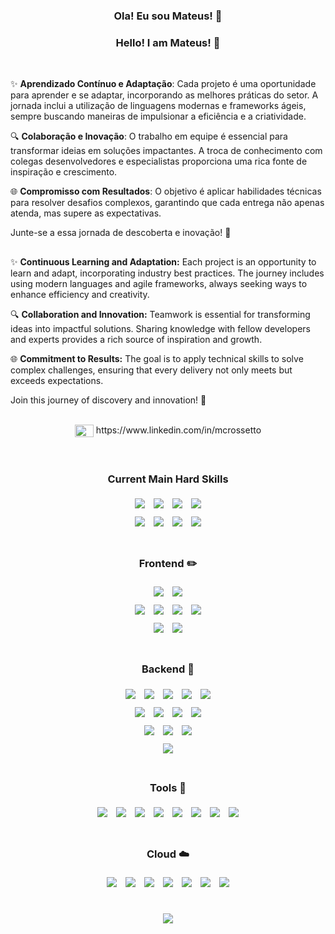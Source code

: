 <div align="center">
  
  ### Ola! Eu sou Mateus! 👋 
  ### Hello! I am Mateus! 👋 
  
</div>

<br/>


✨ **Aprendizado Contínuo e Adaptação**: Cada projeto é uma oportunidade para aprender e se adaptar, incorporando as melhores práticas do setor. A jornada inclui a utilização de linguagens modernas e frameworks ágeis, sempre buscando maneiras de impulsionar a eficiência e a criatividade.

🔍 **Colaboração e Inovação**: O trabalho em equipe é essencial para transformar ideias em soluções impactantes. A troca de conhecimento com colegas desenvolvedores e especialistas proporciona uma rica fonte de inspiração e crescimento.

🌐 **Compromisso com Resultados**: O objetivo é aplicar habilidades técnicas para resolver desafios complexos, garantindo que cada entrega não apenas atenda, mas supere as expectativas.

Junte-se a essa jornada de descoberta e inovação! 🚀
   

##


✨ **Continuous Learning and Adaptation:** Each project is an opportunity to learn and adapt, incorporating industry best practices. The journey includes using modern languages and agile frameworks, always seeking ways to enhance efficiency and creativity.

🔍 **Collaboration and Innovation:** Teamwork is essential for transforming ideas into impactful solutions. Sharing knowledge with fellow developers and experts provides a rich source of inspiration and growth.

🌐 **Commitment to Results:** The goal is to apply technical skills to solve complex challenges, ensuring that every delivery not only meets but exceeds expectations.

Join this journey of discovery and innovation! 🚀

<br/>

<div align="center">
<img align="center" src="https://raw.githubusercontent.com/rahuldkjain/github-profile-readme-generator/master/src/images/icons/Social/linked-in-alt.svg" alt="www.linkedin.com/in/mcrossetto" height="20" width="30" /> https://www.linkedin.com/in/mcrossetto
</div>

<br/>
<br/>
  
<div align="center">
  
  ###  Current Main Hard Skills
  
</div>


<div align="center">
  <img style='margin: 5px;' src="https://img.shields.io/badge/javascript%20-%2320232a.svg?&style=for-the-badge&color=F7DF1E&logo=javascript&logoColor=000000" />
  <img style='margin: 5px;' src="https://img.shields.io/badge/TypeScript%20-%2320232a.svg?&style=for-the-badge&color=3178C6&logo=TypeScript&logoColor=ffffff"/>
  <img style='margin: 5px;' src="https://img.shields.io/badge/googleappsscript%20-%2320232a.svg?&style=for-the-badge&color=4285F4&logo=googleappsscript&logoColor=000000" />
  <img style='margin: 5px;' src="https://img.shields.io/badge/vue%20-%2320232a.svg?&style=for-the-badge&color=363636&logo=vuedotjs&logoColor=4FC08D"/>
  <br/>
  <img style='margin: 5px;' src="https://img.shields.io/badge/my sql%20-%2320232a.svg?&style=for-the-badge&color=4479A1&logo=mysql&logoColor=ffffff"/>
  <img style='margin: 5px;' src="https://img.shields.io/badge/Google Cloud%20-%2320232a.svg?&style=for-the-badge&color=ffffff&logo=Google Cloud&logoColor=4285F4"/>
  <img style='margin: 5px;' src="https://img.shields.io/badge/Amazon API%20-%2320232a.svg?&style=for-the-badge&color=000000&logo=amazon&logoColor=FF9900"/>
  <img style='margin: 5px;' src="https://img.shields.io/badge/shopify api%20-%2320232a.svg?&style=for-the-badge&color=7AB55C&logo=shopify&logoColor=000000"/>
  <br/>
</div>

<br/>

<div align="center">
  
  ### Frontend :pencil2: 
  
</div>
 
<div align="center">
  <img style='margin: 5px;' src="https://img.shields.io/badge/CSS3%20-%2320232a.svg?&style=for-the-badge&color=1572B6&logo=CSS3&logoColor=ffffff"/>
  <img style='margin: 5px;' src="https://img.shields.io/badge/HTML5%20-%2320232a.svg?&style=for-the-badge&color=E34F26&logo=HTML5&logoColor=ffffff"/>

  <br/>
  
  <img style='margin: 5px;' src="https://img.shields.io/badge/react%20-%2320232a.svg?&style=for-the-badge&color=363636&logo=react&logoColor=q61DAFB"/>
  <img style='margin: 5px;' src="https://img.shields.io/badge/React native%20-%2320232a.svg?&style=for-the-badge&color=363636&logo=react&logoColor=q61DAFB"/>
  <img style='margin: 5px;' src="https://img.shields.io/badge/Angular%20-%2320232a.svg?&style=for-the-badge&color=C21325&logo=angular&logoColor=0F0F11"/>
  <img style='margin: 5px;' src="https://img.shields.io/badge/vue%20-%2320232a.svg?&style=for-the-badge&color=363636&logo=vuedotjs&logoColor=4FC08D"/>

  <br/>
  
  <img style='margin: 5px;' src="https://img.shields.io/badge/styled components%20-%2320232a.svg?&style=for-the-badge&color=DB7093&logo=styled-components&logoColor=ffffff"/>
  <img style='margin: 5px;' src="https://img.shields.io/badge/Cypress%20-%2320232a.svg?&style=for-the-badge&color=17202C&logo=Cypress&logoColor=ffffff"/>
</div>

<br/>
  
<div align="center">
  
  ### Backend :space_invader: 
  
</div>
  
<div align="center">
  <img style='margin: 5px;' src="https://img.shields.io/badge/Express%20-%2320232a.svg?&style=for-the-badge&color=000000&logo=Express&logoColor=ffffff"/>
  <img style='margin: 5px;' src="https://img.shields.io/badge/node js%20-%2320232a.svg?&style=for-the-badge&color=339933&logo=node.js&logoColor=ffffff"/>
  <img style='margin: 5px;' src="https://img.shields.io/badge/Prisma%20-%2320232a.svg?&style=for-the-badge&color=4C51BF&logo=Prisma&logoColor=ffffff"/>
  <img style='margin: 5px;' src="https://img.shields.io/badge/Nestjs%20-%2320232a.svg?&style=for-the-badge&color=E0234E&logo=Nestjs&logoColor=ffffff"/>
  <img style='margin: 5px;' src="https://img.shields.io/badge/jest%20-%2320232a.svg?&style=for-the-badge&color=C21325&logo=jest&logoColor=ffffff"/>
  <br/>
  <img style='margin: 5px;' src="https://img.shields.io/badge/Java%20-%2320232a.svg?&style=for-the-badge&color=E11C23&logo=OpenJDK&logoColor=000000"/>
  <img style='margin: 5px;' src="https://img.shields.io/badge/Spring%20-%2320232a.svg?&style=for-the-badge&color=6DB33F&logo=Spring&logoColor=000000"/>
  <img style='margin: 5px;' src="https://img.shields.io/badge/Spring Boot%20-%2320232a.svg?&style=for-the-badge&color=6DB33F&logo=SpringBoot&logoColor=000000"/>
  <img style='margin: 5px;' src="https://img.shields.io/badge/Junit5%20-%2320232a.svg?&style=for-the-badge&color=25A162&logo=Junit5&logoColor=000000"/>
  <br/>
  <img style='margin: 5px;' src="https://img.shields.io/badge/PostgreSQL%20-%2320232a.svg?&style=for-the-badge&color=4169E1&logo=PostgreSQL&logoColor=ffffff"/>
  <img style='margin: 5px;' src="https://img.shields.io/badge/Mongo db%20-%2320232a.svg?&style=for-the-badge&color=47A248&logo=MongoDB&logoColor=ffffff"/>
  <img style='margin: 5px;' src="https://img.shields.io/badge/Elasticsearch%20-%2320232a.svg?&style=for-the-badge&color=005571&logo=Elasticsearch&logoColor=000000"/>
  <br/>
  <img style='margin: 5px;' src="https://img.shields.io/badge/python%20-%2320232a.svg?&style=for-the-badge&color=3776AB&logo=python&logoColor=F7CD39"/>
</div>

<br/>

<div align="center">
  
 ### Tools :wrench: 
  
</div>
 
<div align="center">
  <img style='margin: 5px;' src="https://img.shields.io/badge/trello%20-%2320232a.svg?&style=for-the-badge&color=0052CC&logo=trello&logoColor=ffffff"/>
  <img style='margin: 5px;' src="https://img.shields.io/badge/linux%20-%2320232a.svg?&style=for-the-badge&color=FCC624&logo=linux&logoColor=000000"/>
  <img style='margin: 5px;' src="https://img.shields.io/badge/git%20-%2320232a.svg?&style=for-the-badge&color=F05032&logo=git&logoColor=000000"/>
  <img style='margin: 5px;' src="https://img.shields.io/badge/github actions%20-%2320232a.svg?&style=for-the-badge&color=000000&logo=github&logoColor=ffffff"/>
  <img style='margin: 5px;' src="https://img.shields.io/badge/Slack%20-%2320232a.svg?&style=for-the-badge&color=4A154B&logo=Slack&logoColor=ffffff"/>
  <img style='margin: 5px;' src="https://img.shields.io/badge/figma%20-%2320232a.svg?&style=for-the-badge&color=F24E1E&logo=Figma&logoColor=ffffff"/>
  <img style='margin: 5px;' src="https://img.shields.io/badge/Docker%20-%2320232a.svg?&style=for-the-badge&color=2496ED&logo=Docker&logoColor=ffffff"/>
  <img style='margin: 5px;' src="https://img.shields.io/badge/Intellij IDEA%20-%2320232a.svg?&style=for-the-badge&color=FCC624&logo=IntellijIDEA&logoColor=000000"/>
</div>

<br/>
  
<div align="center">
  
  ### Cloud :cloud:
  
</div>
  
<div align="center">
  <img style='margin: 5px;' src="https://img.shields.io/badge/Mongo Atlas%20-%2320232a.svg?&style=for-the-badge&color=ffffff&logo=MongoDB&logoColor=47A248"/>
  <img style='margin: 5px;' src="https://img.shields.io/badge/Vercel%20-%2320232a.svg?&style=for-the-badge&color=000000&logo=Vercel&logoColor=ffffff"/>
  <img style='margin: 5px;' src="https://img.shields.io/badge/hostinger%20-%2320232a.svg?&style=for-the-badge&color=673DE6&logo=hostinger&logoColor=FF9900"/>
  <img style='margin: 5px;' src="https://img.shields.io/badge/Heroku%20-%2320232a.svg?&style=for-the-badge&color=430098&logo=Heroku&logoColor=ffffff"/>
  <img style='margin: 5px;' src="https://img.shields.io/badge/Amazon AWS%20-%2320232a.svg?&style=for-the-badge&color=232F3E&logo=Amazon AWS&logoColor=FF9900"/>
  <img style='margin: 5px;' src="https://img.shields.io/badge/supabase%20-%2320232a.svg?&style=for-the-badge&color=3ECF8E&logo=supabase&logoColor=000000"/>
  <img style='margin: 5px;' src="https://img.shields.io/badge/Google Cloud%20-%2320232a.svg?&style=for-the-badge&color=ffffff&logo=Google Cloud&logoColor=4285F4"/>
</div>

<br />
<br />

<div align="center">
  <img src="https://github-readme-stats.vercel.app/api/wakatime?username=Mateusr337&layout=compact&theme=codeSTACKr&langs_count=10" />
</div>
  


